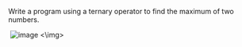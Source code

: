 Write a program using a ternary operator to find the maximum of two numbers.

<img> ![image](https://github.com/user-attachments/assets/1e0b118a-c130-4d51-ae49-b34816215893) <\img>
